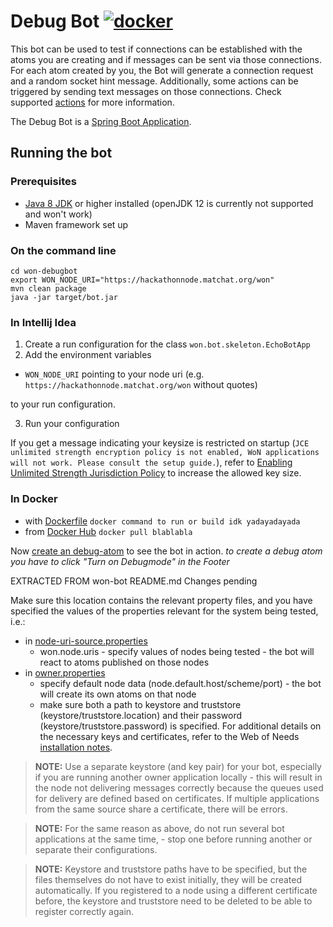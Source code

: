 # Debug Bot [![docker](https://img.shields.io/docker/pulls/webofneeds/won-debugbot?style=flat-square)](https://hub.docker.com/r/webofneeds/won-debugbot)

This bot can be used to test if connections can be established with the atoms you are creating and if messages can be sent via those connections. For each atom created by you, the Bot will generate a connection request and a random socket hint message. Additionally, some actions can be triggered by sending text messages on those connections. Check supported [actions](https://github.com/researchstudio-sat/won-debugbot/tree/master/src/main/java/won/bot/debugbot/action/DebugBotIncomingMessageToEventMappingAction.java) for more information.

The Debug Bot is a [Spring Boot Application](https://docs.spring.io/spring-boot/docs/current/reference/html/using-boot-running-your-application.html).

## Running the bot

### Prerequisites

- [Java 8 JDK](https://www.oracle.com/technetwork/java/javase/downloads/jdk8-downloads-2133151.html) or higher installed (openJDK 12 is currently not supported and won't work)
- Maven framework set up

### On the command line

```
cd won-debugbot
export WON_NODE_URI="https://hackathonnode.matchat.org/won"
mvn clean package
java -jar target/bot.jar
```

### In Intellij Idea
1. Create a run configuration for the class `won.bot.skeleton.EchoBotApp`
2. Add the environment variables

  * `WON_NODE_URI` pointing to your node uri (e.g. `https://hackathonnode.matchat.org/won` without quotes)
  
  to your run configuration.
  
3. Run your configuration

If you get a message indicating your keysize is restricted on startup (`JCE unlimited strength encryption policy is not enabled, WoN applications will not work. Please consult the setup guide.`), refer to [Enabling Unlimited Strength Jurisdiction Policy](https://github.com/open-eid/cdoc4j/wiki/Enabling-Unlimited-Strength-Jurisdiction-Policy) to increase the allowed key size.

### In Docker
- with [Dockerfile](https://github.com/researchstudio-sat/won-debugbot/blob/master/Dockerfile) `docker command to run or build idk yadayadayada`
- from [Docker Hub](https://hub.docker.com/r/webofneeds/won-debugbot) `docker pull blablabla`

Now [create an debug-atom](https://hackathon.matchat.org/owner/#!/create) to see the bot in action.
*to create a debug atom you have to click "Turn on Debugmode" in the Footer*


EXTRACTED FROM won-bot README.md Changes pending

Make sure this location contains the relevant property files, and you have specified the values of the properties relevant for the system being tested, i.e.:

- in [node-uri-source.properties](../conf/node-uri-source.properties)
  - won.node.uris - specify values of nodes being tested - the bot will react to atoms published on those nodes
- in [owner.properties](../conf/owner.properties)
  - specify default node data (node.default.host/scheme/port) - the bot will create its own atoms on that node
  - make sure both a path to keystore and truststore (keystore/truststore.location) and their password (keystore/truststore.password) is specified. For additional details on the necessary keys and certificates, refer to the Web of Needs [installation notes](https://github.com/researchstudio-sat/webofneeds/blob/master/documentation/installation-cryptographic-keys-and-certificates.md).

> **NOTE:** Use a separate keystore (and key pair) for your bot, especially if you are running another owner application locally - this will result in the node not delivering messages correctly because the queues used for delivery are defined based on certificates. If multiple applications from the same source share a certificate, there will be errors.

> **NOTE:** For the same reason as above, do not run several bot applications at the same time, - stop one before running another or separate their configurations.

> **NOTE:** Keystore and truststore paths have to be specified, but the files themselves do not have to exist initially, they will be created automatically. If you registered to a node using a different certificate before, the keystore and truststore need to be deleted to be able to register correctly again.
